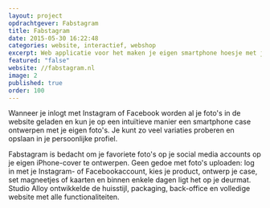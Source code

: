 ```yaml
---
layout: project
opdrachtgever: Fabstagram
title: Fabstagram
date: 2015-05-30 16:22:48
categories: website, interactief, webshop
excerpt: Web applicatie voor het maken je eigen smartphone hoesje met je mooiste Instragram foto’s
featured: "false"
website: //fabstagram.nl
image: 2
published: true
order: 100
---
```

Wanneer je inlogt met Instagram of Facebook worden al je foto's in de website geladen en kun je op een intuïtieve manier een smartphone case ontwerpen met je eigen foto's. Je kunt zo veel variaties proberen en opslaan in je persoonlijke profiel.

Fabstagram is bedacht om je favoriete foto's op je social media accounts op je eigen iPhone-cover te ontwerpen. Geen gedoe met foto's uploaden: log in met je Instagram- of Facebookaccount, kies je product, ontwerp je case, set magneetjes of kaarten en binnen enkele dagen ligt het op je deurmat. Studio Alloy ontwikkelde de huisstijl, packaging, back-office en volledige website met alle functionaliteiten.
